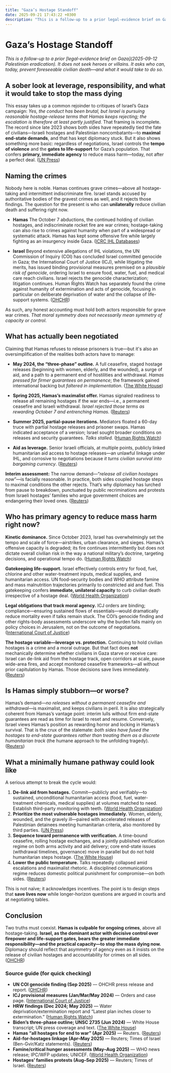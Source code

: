 ```yaml
---
title: "Gaza’s Hostage Standoff"
date: 2025-09-21 17:43:22 +0300
description: "This is a follow-up to a prior legal-evidence brief on Gaza. It does not seek heroes or villains. It asks who can, today, prevent foreseeable civilian death—and what it would take to do so."
---
```

# Gaza’s Hostage Standoff

*This is a follow-up to a prior [legal-evidence brief on Gaza](2025-09-12 Palestinian eradication). It does not seek heroes or villains. It asks who can, today, prevent foreseeable civilian death—and what it would take to do so.*

## A sober look at leverage, responsibility, and what it would take to stop the mass dying

This essay takes up a common rejoinder to critiques of Israel’s Gaza campaign: *Yes, the conduct has been brutal, but Israel is pursuing reasonable hostage-release terms that Hamas keeps rejecting; the escalation is therefore at least partly justified.* That framing is incomplete. The record since late 2023 shows both sides have repeatedly tied the fate of civilians—Israeli hostages and Palestinian noncombatants—to **maximal end-state demands**, and that has kept diplomacy stuck. But it also shows something more basic: regardless of negotiations, Israel controls the **tempo of violence** and the **gates to life-support** for Gaza’s population. That confers **primary, immediate agency** to reduce mass harm—today, not after a perfect deal. ([UN Press][1])

## Naming the crimes

Nobody here is noble. Hamas continues grave crimes—above all hostage-taking and intermittent indiscriminate fire. Israel stands accused by authoritative bodies of the gravest crimes as well, and it rejects those findings. The question for the present is who can **unilaterally** reduce civilian death and suffering right now.

* **Hamas**
  The October 7 abductions, the continued holding of civilian hostages, and indiscriminate rocket fire are war crimes; hostage-taking can also rise to crimes against humanity when part of a widespread or systematic attack. Hamas has kept some offensive fire while largely fighting as an insurgency inside Gaza. ([ICRC IHL Databases][2])

* **Israel**
  Beyond extensive allegations of IHL violations, the UN Commission of Inquiry (COI) has concluded Israel committed genocide in Gaza; the International Court of Justice (ICJ), while litigating the merits, has issued binding provisional measures premised on a *plausible risk of genocide*, ordering Israel to ensure food, water, fuel, and medical care reach civilians. Israel rejects the genocide characterization; litigation continues. Human Rights Watch has separately found the crime against humanity of extermination and acts of genocide, focusing in particular on deliberate deprivation of water and the collapse of life-support systems. ([OHCHR][3])

As such, any honest accounting must hold both actors responsible for grave war crimes. *That moral symmetry does not necessarily mean symmetry of capacity or control*.

## What has actually been negotiated

Claiming that Hamas refuses to release prisoners is true—but it's also an oversimplification of the realities both actors have to manage:

* **May 2024, the “three-phase” outline.** A full ceasefire, staged hostage releases (beginning with women, elderly, and the wounded), a surge of aid, and a path to a permanent end of hostilities and withdrawal. *Hamas pressed for firmer guarantees on permanence*; the framework gained international backing but *faltered in implementation*. ([The White House][4])

* **Spring 2025, Hamas’s maximalist offer.** Hamas signaled readiness to release all remaining hostages if the war ends—i.e., a permanent ceasefire and Israeli withdrawal. *Israel rejected those terms as rewarding October 7 and entrenching Hamas.* ([Reuters][5])

* **Summer 2025, partial-pause iterations.** Mediators floated a 60-day truce with partial hostage releases and prisoner swaps. Hamas indicated acceptance of a version; Israel sought broader conditions on releases and security guarantees. *Talks stalled.* ([Human Rights Watch][6])

* **Aid as leverage.** Senior Israeli officials, at multiple points, publicly linked humanitarian aid access to hostage releases—an unlawful linkage under IHL, and corrosive to negotiations because *it turns civilian survival into bargaining currency*. ([Reuters][7])

**Interim assessment:** The narrow demand—“*release all civilian hostages now*”—is facially reasonable. In practice, both sides coupled hostage steps to maximal conditions the other rejects. That’s why diplomacy has lurched from pause to breakdown, punctuated by public recriminations and protests from Israeli hostages’ families who argue government choices are endangering their loved ones. ([Reuters][8])

## Who has primary agency to reduce mass harm right now?

**Kinetic dominance.** Since October 2023, Israel has overwhelmingly set the tempo and scale of force—airstrikes, urban clearance, and sieges. Hamas’s offensive capacity is degraded; its fire continues intermittently but does not dictate overall civilian risk in the way a national military’s doctrine, targeting decisions, and operational tempo do. ([Human Rights Watch][6])

**Gatekeeping life-support.** Israel effectively controls entry for food, fuel, chlorine and other water-treatment inputs, medical supplies, and humanitarian access. UN food-security bodies and WHO attribute famine and mass malnutrition trajectories primarily to constricted aid and fuel. This gatekeeping confers **immediate, unilateral capacity** to curb civilian death irrespective of a hostage deal. ([World Health Organization][9])

**Legal obligations that track moral agency.** ICJ orders are binding; compliance—ensuring sustained flows of essentials—would dramatically reduce mortality even if talks remain stuck. The COI’s genocide finding and other rights-body assessments underscore why the burden falls mainly on policy choices in Jerusalem, not on the outcome of negotiations. ([International Court of Justice][10])

**The hostage variable—leverage vs. protection.** Continuing to hold civilian hostages is a crime and a moral outrage. But that fact does **not** mechanically determine whether civilians in Gaza starve or receive care: Israel can de-link aid from the hostage track, open corridors at scale, pause wide-area fires, and accept monitored ceasefire frameworks—all without prior capitulation by Hamas. Those decisions save lives immediately. ([Reuters][7])

## Is Hamas simply stubborn—or worse?

Hamas’s demand—*no releases without a permanent ceasefire and withdrawal*—is maximalist, and keeps civilians in peril. It is also strategically coherent from Hamas’s vantage point: interim lulls without firm end-state guarantees are read as time for Israel to reset and resume. Conversely, Israel views Hamas’s position as rewarding horror and locking in Hamas’s survival. That is the crux of the stalemate: *both sides have fused the hostages to end-state guarantees rather than treating them as a discrete humanitarian track* (the humane approach to the unfolding tragedy). ([Reuters][5])

## What a minimally humane pathway could look like

A serious attempt to break the cycle would:

1. **De-link aid from hostages.** Commit—publicly and verifiably—to sustained, unconditional humanitarian access (food, fuel, water-treatment chemicals, medical supplies) at volumes matched to need. Establish third-party monitoring with teeth. ([World Health Organization][9])
2. **Prioritize the most vulnerable hostages immediately.** Women, elderly, wounded, and the gravely ill—paired with accelerated releases of Palestinian detainees meeting humanitarian criteria, also monitored by third parties. ([UN Press][1])
3. **Sequence toward permanence with verification.** A time-bound ceasefire, rolling hostage exchanges, and a jointly published verification regime on both arms activity and aid delivery; core end-state issues (withdrawal timelines, governance) move in parallel but do not hold humanitarian steps hostage. ([The White House][4])
4. **Lower the public temperature.** Talks repeatedly collapsed amid escalations and maximalist rhetoric. A disciplined communications regime reduces domestic political punishment for compromise—on both sides. ([Reuters][8])

This is not naïve; it acknowledges incentives. The point is to design steps that **save lives now** while longer-horizon questions are argued in courts and at negotiating tables.

## Conclusion

Two truths must coexist. **Hamas is culpable for ongoing crimes**, above all hostage-taking. **Israel, as the dominant actor with decisive control over firepower and life-support gates, bears the greater immediate responsibility—and the practical capacity—to stop the mass dying now.** Diplomacy should reflect that asymmetry of agency even as it insists on the release of civilian hostages and accountability for crimes on all sides. ([OHCHR][3])

### Source guide (for quick checking)

* **UN COI genocide finding (Sep 2025)** — OHCHR press release and report. ([OHCHR][3])
* **ICJ provisional measures (Jan/Mar/May 2024)** — Orders and case page. ([International Court of Justice][10])
* **HRW findings (Dec 2024; May 2025)** — Water deprivation/extermination report and “Latest plan inches closer to extermination.” ([Human Rights Watch][11])
* **Biden’s three-phase outline; UNSC 2735 (Jun 2024)** — White House transcript; UN press coverage and text. ([The White House][4])
* **Hamas “all hostages for end to war” (Apr 2025)** — Reuters. ([Reuters][5])
* **Aid-for-hostages linkage (Apr–May 2025)** — Reuters; Times of Israel (Ben-Gvir/Katz statements). ([Reuters][7])
* **Famine/critical hunger assessments (May–Aug 2025)** — WHO news release; IPC/WFP updates; UNICEF. ([World Health Organization][9])
* **Hostages’ families protests (Aug–Sep 2025)** — Reuters; Times of Israel. ([Reuters][8])

[1]: https://press.un.org/en/2024/sc15723.doc.htm?utm_source=chatgpt.com "Adopting Resolution 2735 (2024) with 14 Votes in Favour ..."
[2]: https://ihl-databases.icrc.org/en/customary-ihl/v1/rule96?utm_source=chatgpt.com "Customary IHL - Rule 96. Hostage-Taking - ICRC"
[3]: https://www.ohchr.org/en/press-releases/2025/09/israel-has-committed-genocide-gaza-strip-un-commission-finds?utm_source=chatgpt.com "Israel has committed genocide in the Gaza Strip, UN Commission finds"
[4]: https://bidenwhitehouse.archives.gov/briefing-room/speeches-remarks/2024/05/31/remarks-by-president-biden-on-the-middle-east-2/?utm_source=chatgpt.com "Remarks by President Biden on the Middle East"
[5]: https://www.reuters.com/world/middle-east/hamas-is-ready-release-all-remaining-hostages-return-an-end-gaza-war-hamas-gaza-2025-04-17/?utm_source=chatgpt.com "Hamas says it is ready to release all remaining hostages ..."
[6]: https://www.hrw.org/news/2025/05/15/gaza-latest-israeli-plan-inches-closer-extermination?utm_source=chatgpt.com "Gaza: Latest Israeli Plan Inches Closer to Extermination"
[7]: https://www.reuters.com/world/middle-east/israeli-defense-minister-says-no-humanitarian-aid-enter-gaza-tool-pressure-hamas-2025-04-16/?utm_source=chatgpt.com "Israeli defense minister says no humanitarian aid to enter ..."
[8]: https://www.reuters.com/world/middle-east/israelis-stage-nationwide-protests-demand-end-gaza-war-release-hostages-2025-08-17/?utm_source=chatgpt.com "Israelis stage nationwide protests to demand end to Gaza ..."
[9]: https://www.who.int/news/item/12-05-2025-people-in-gaza-starving--sick-and-dying-as-aid-blockade-continues?utm_source=chatgpt.com "People in Gaza starving, sick and dying as aid blockade ..."
[10]: https://www.icj-cij.org/node/203447?utm_source=chatgpt.com "Order of 26 January 2024 | INTERNATIONAL COURT OF ..."
[11]: https://www.hrw.org/report/2024/12/19/extermination-and-acts-genocide/israel-deliberately-depriving-palestinians-gaza?utm_source=chatgpt.com "Extermination and Acts of Genocide: Israel Deliberately ..."
